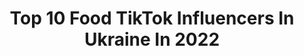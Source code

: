 ---
title: Top 10 Food TikTok Influencers In Ukraine In 2022
description: >-
  Find top food TikTok influencers in Ukraine in 2022. Most popular hashtags: #food #funny #ideas #howto.
platform: TikTok
hits: 21
text_top: Analyze the top-rated TikTok profiles on inBeat.
text_bottom: Our search engine aggregates 21 TikTok influencers like this in Ukraine for you to connect with.
profiles:
  - username: "troom_crafts"
    fullname: >-
      Troom_Crafts
    bio: >-
      
    location: "Ukraine"
    followers: 319100
    engagement: 1855
    commentsToLikes: 0.006257
    id: cka6b5jt6yy5x0i78z7d5xzz2
    verified: true
    hashtags: "#howto, #food, #btoke, #pets"
  - username: "cooktastic"
    fullname: >-
      Cooktastic
    bio: >-
      We’re a super tasty channel, check out! It’s gonna be a lot of fun, we promise!
    location: "Ukraine"
    followers: 76300
    engagement: 1109
    commentsToLikes: 0.009007
    id: ckbqth9ise6iv0j23fdvlx333
    verified: false
    hashtags: "#funny, #food, #cooktastic, #sneak"
  - username: "kukhtin.pro"
    fullname: >-
      Сергей Кухтин
    bio: >-
      SMM, WEB, DESIGN 🎯 www.kukhtin.pro
    location: "Ukraine"
    followers: 51100
    engagement: 331
    commentsToLikes: 0.014208
    id: ck9gntouey4e40j785fe5r0y5
    verified: false
    hashtags: "#digital, #ukraine, #foodvideo, #tiktok"
  - username: "homecookingtop"
    fullname: >-
      Home cooking
    bio: >-
      
    location: "Ukraine"
    followers: 60600
    engagement: 1059
    commentsToLikes: 0.008534
    id: ck9ngu28mfhc60j78qjx7n0cu
    verified: false
    hashtags: "#cake, #cookingathome, #cooking, #idea"
  - username: "catvskati"
    fullname: >-
      Cat vs Kati
    bio: >-
      🥳Cat VS Kati 🎬 Today 500k!!! subscribers on YOUTUBE🥁🦝🐈🦄🐯🐕!Thanks guys!🥳
    location: "Ukraine"
    followers: 108100
    engagement: 746
    commentsToLikes: 0.003367
    id: ckcjilksycubi0j234vc8lhfy
    verified: false
    hashtags: "#challenge, #pets, #mycat, #animals"
  - username: "vsco__honey_"
    fullname: >-
      ✰︎ 🍯𝚟𝚜𝚌𝚘🍯 ✰︎
    bio: >-
      27/12/2019 goal 10k ☁️🤍🐚 love you all so much ♡︎♡︎♡︎
    location: "Ukraine"
    followers: 4836
    engagement: 2036
    commentsToLikes: 0.067502
    id: ckc8h7j0qbbau0j23vtvlcnzi
    verified: false
    hashtags: "#night, #vscogirl, #vscogirlcheck, #aesthetic"
  - username: "troom_troom.select"
    fullname: >-
      Troom Troom SELECT
    bio: >-
      Magic tricks, DIYs, Lifehacks & Pranks! ;-)
    location: "Ukraine"
    followers: 928500
    engagement: 1956
    commentsToLikes: 0.004001
    id: ckcdkmphl9cm90j231f9up80g
    verified: true
    hashtags: "#switch, #bad, #snacks, #candy"
  - username: "troomtroom"
    fullname: >-
      Troom Troom
    bio: >-
      Easy DIY "how to" video tutorials. DIY Accessories, Make Up Tutorials, Life Hack
    location: "Ukraine"
    followers: 3400000
    engagement: 1252
    commentsToLikes: 0.006914
    id: ckav3espn9qnk0j23zcwuwbc0
    verified: true
    hashtags: "#troomtroom, #spring, #situations, #winter"
  - username: "lalilu"
    fullname: >-
      LaLiLu
    bio: >-
      Easy DIY "how to make" video tutorials for parents and creative people.
    location: "Ukraine"
    followers: 498700
    engagement: 1478
    commentsToLikes: 0.003815
    id: ck81s6he0qc7p0j7801ce016a
    verified: true
    hashtags: "#ideas, #pregnant, #doll, #dolls"
  - username: "top5experiment"
    fullname: >-
      Top 5 Experiments
    bio: >-
      Crushing Crunchy & Soft Things 🚘🍭🍟 📧 top5experiments@gmail.com
    location: "Ukraine"
    followers: 1800000
    engagement: 926
    commentsToLikes: 0.008056
    id: ck9ror4x8dudb0j789qcidnwg
    verified: false
    hashtags: "#shoes, #crash, #asmr, #slime"
---